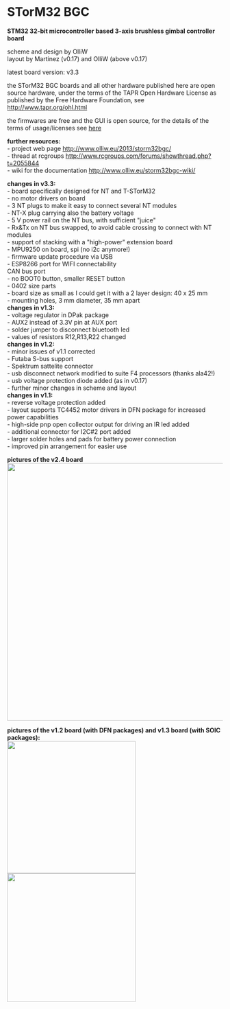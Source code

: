 STorM32 BGC
===========

<strong>STM32 32-bit microcontroller based 3-axis brushless gimbal controller board</strong>

scheme and design by OlliW<br>
layout by Martinez (v0.17) and OlliW (above v0.17)

latest board version: v3.3

the STorM32 BGC boards and all other hardware published here are open source hardware, under the terms of the TAPR Open Hardware License as published by the Free Hardware Foundation, see http://www.tapr.org/ohl.html

the firmwares are free and the GUI is open source, for the details of the terms of usage/licenses see <a href="http://www.olliw.eu/2013/storm32bgc">here</a>

<strong>further resources:</strong><br>- project web page http://www.olliw.eu/2013/storm32bgc/<br>- thread at rcgroups http://www.rcgroups.com/forums/showthread.php?t=2055844<br>- wiki for the documentation http://www.olliw.eu/storm32bgc-wiki/

<strong>changes in v3.3:</strong><br>- board specifically designed for NT and T-STorM32<br>- no motor drivers on board<br>- 3 NT plugs to make it easy to connect several NT modules<br>- NT-X plug carrying also the battery voltage<br>- 5 V power rail on the NT bus, with sufficient "juice"<br>- Rx&Tx on NT bus swapped, to avoid cable crossing to connect with NT modules<br>- support of stacking with a "high-power" extension board<br>- MPU9250 on board, spi (no i2c anymore!)<br>- firmware update procedure via USB<br>- ESP8266 port for WIFI connectability<br>CAN bus port<br>- no BOOT0 button, smaller RESET button<br>- 0402 size parts<br>- board size as small as I could get it with a 2 layer design: 40 x 25 mm<br>- mounting holes, 3 mm diameter, 35 mm apart
<br><strong>changes in v1.3:</strong><br>- voltage regulator in DPak package<br>- AUX2 instead of 3.3V pin at AUX port<br>- solder jumper to disconnect bluetooth led<br>- values of resistors R12,R13,R22 changed
<br><strong>changes in v1.2:</strong><br>- minor issues of v1.1 corrected<br>- Futaba S-bus support<br>- Spektrum sattelite connector<br>- usb disconnect network modified to suite F4 processors (thanks ala42!)<br>- usb voltage protection diode added (as in v0.17)<br>- further minor changes in scheme and layout
<br><strong>changes in v1.1:</strong><br>- reverse voltage protection added<br>- layout supports TC4452 motor drivers in DFN package for increased power capabilities<br>- high-side pnp open collector output for driving an IR led added<br>- additional connector for I2C#2 port added<br>- larger solder holes and pads for battery power connection<br>- improved pin arrangement for easier use

<strong>pictures of the v2.4 board</strong><br>
<a href="http://www.olliw.eu/uploads/storm32-bgc-v242-board.png"><img src="http://www.olliw.eu/uploads/storm32-bgc-v242-board.png" width="600"/></a>

<strong>pictures of the v1.2 board (with DFN packages) and v1.3 board (with SOIC packages):</strong><br>
<a href="http://www.olliw.eu/uploads/storm32_bgc_v120_board_dfn_mpu-01-wp01.jpg"><img src="http://www.olliw.eu/uploads/storm32_bgc_v120_board_dfn_mpu-01-wp01.jpg" width="300" height="308"/></a> <a href="http://www.olliw.eu/storm32bgc-wiki/images/1/1c/Joepaisley-storm32-bgc-v13-board-wiki.jpg"><img src="http://www.olliw.eu/storm32bgc-wiki/images/1/1c/Joepaisley-storm32-bgc-v13-board-wiki.jpg" width="300"/></a>

